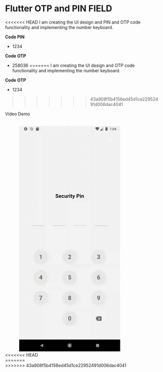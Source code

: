 # Flutter OTP and PIN FIELD

<<<<<<< HEAD
I am creating the UI design and PIN and OTP code functionality and implementing the number keyboard.

**Code PIN**

-   1234

**Code OTP**

-   258036
=======
I am creating the UI design and OTP code functionality and implementing the number keyboard.

**Code OTP**

-   1234
>>>>>>> 43a908f5b4156ed45d1ce22952491d006dac4041

Video Demo

<br />
<div>
  &emsp;&emsp;&emsp;
  <img src="https://github.com/RadityaRevanto/otp-field/blob/develop/assets/video_demo.gif" width="330">
</div>
<<<<<<< HEAD
<br />
=======
<br />
>>>>>>> 43a908f5b4156ed45d1ce22952491d006dac4041
